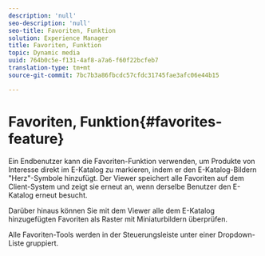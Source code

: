 ```yaml
---
description: 'null'
seo-description: 'null'
seo-title: Favoriten, Funktion
solution: Experience Manager
title: Favoriten, Funktion
topic: Dynamic media
uuid: 764b0c5e-f131-4af8-a7a6-f60f22bcfeb7
translation-type: tm+mt
source-git-commit: 7bc7b3a86fbcdc57cfdc31745fae3afc06e44b15

---
```



# Favoriten, Funktion{#favorites-feature}

Ein Endbenutzer kann die Favoriten-Funktion verwenden, um Produkte von Interesse direkt im E-Katalog zu markieren, indem er den E-Katalog-Bildern &quot;Herz&quot;-Symbole hinzufügt. Der Viewer speichert alle Favoriten auf dem Client-System und zeigt sie erneut an, wenn derselbe Benutzer den E-Katalog erneut besucht.

Darüber hinaus können Sie mit dem Viewer alle dem E-Katalog hinzugefügten Favoriten als Raster mit Miniaturbildern überprüfen.

Alle Favoriten-Tools werden in der Steuerungsleiste unter einer Dropdown-Liste gruppiert.

